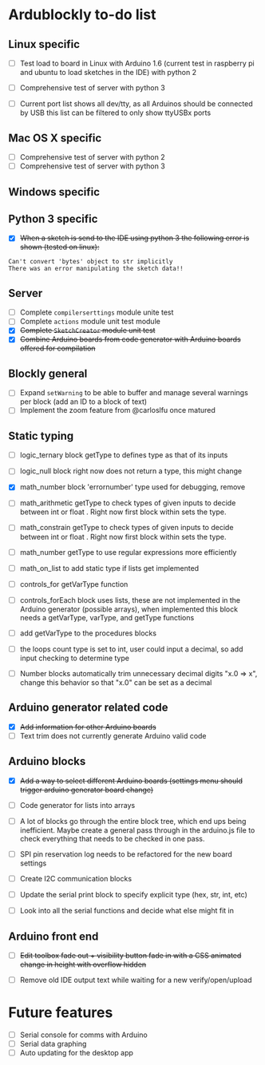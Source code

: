 # Ardublockly to-do list

## Linux specific
- [ ] Test load to board in Linux with Arduino 1.6 (current test in raspberry pi and ubuntu to load sketches in the IDE) with python 2
- [ ] Comprehensive test of server with python 3
- [ ] Current port list shows all dev/tty, as all Arduinos should be connected by USB this list can be filtered to only show ttyUSBx ports


## Mac OS X specific
- [ ] Comprehensive test of server with python 2
- [ ] Comprehensive test of server with python 3

## Windows specific


## Python 3 specific
- [x] ~~When a sketch is send to the IDE using python 3 the following error is shown (tested on linux):~~
```
Can't convert 'bytes' object to str implicitly
There was an error manipulating the sketch data!!
```


## Server
- [ ] Complete `compilerserttings` module unite test
- [ ] Complete `actions` module unit test module
- [x] ~~Complete `SketchCreator` module unit test~~
- [x] ~~Combine Arduino boards from code generator with Arduino boards offered for compilation~~

## Blockly general
- [ ] Expand `setWarning` to be able to buffer and manage several warnings per block (add an ID to a block of text)
- [ ] Implement the zoom feature from @carloslfu once matured

## Static typing
- [ ] logic_ternary block getType to defines type as that of its inputs
- [ ] logic_null block right now does not return a type, this might change
- [x] math_number block 'errornumber' type used for debugging, remove
- [ ] math_arithmetic getType to check types of given inputs to decide between int or float . Right now first block within sets the type.
- [ ] math_constrain getType to check types of given inputs to decide between int or float . Right now first block within sets the type.
- [ ] math_number getType to use regular expressions more efficiently
- [ ] math_on_list to add static type if lists get implemented
- [ ] controls_for getVarType function
- [ ] controls_forEach block uses lists, these are not implemented in the Arduino generator (possible arrays), when implemented this block needs a getVarType, varType, and getType functions
- [ ] add getVarType to the procedures blocks
- [ ] the loops count type is set to int, user could input a decimal, so add input checking to determine type
- [ ] Number blocks automatically trim unnecessary decimal digits "x.0 => x", change this behavior so that "x.0" can be set as a decimal 


## Arduino generator related code
- [x] ~~Add information for other Arduino boards~~
- [ ] Text trim does not currently generate Arduino valid code

## Arduino blocks
- [x] ~~Add a way to select different Arduino boards (settings menu should trigger arduino generator board change)~~
- [ ] Code generator for lists into arrays
- [ ] A lot of blocks go through the entire block tree, which end ups being  inefficient. Maybe create a general pass through in the arduino.js file to check everything that needs to be checked in one pass.
- [ ] SPI pin reservation log needs to be refactored for the new board settings
- [ ] Create I2C communication blocks
- [ ] Update the serial print block to specify explicit type (hex, str, int, etc)
- [ ] Look into all the serial functions and decide what else might fit in


## Arduino front end
- [ ] ~~Edit toolbox fade out + visibility button fade in with a CSS animated change in height with overflow hidden~~
- [ ] Remove old IDE output text while waiting for a new verify/open/upload 


# Future features
- [ ] Serial console for comms with Arduino
- [ ] Serial data graphing
- [ ] Auto updating for the desktop app
